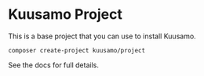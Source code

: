 Kuusamo Project
===============

This is a base project that you can use to install Kuusamo.

    composer create-project kuusamo/project

See the docs for full details.
